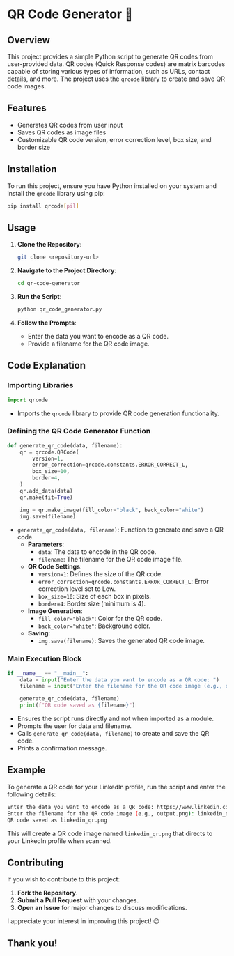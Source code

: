 # QR Code Generator 📱

## Overview

This project provides a simple Python script to generate QR codes from user-provided data. QR codes (Quick Response codes) are matrix barcodes capable of storing various types of information, such as URLs, contact details, and more. The project uses the `qrcode` library to create and save QR code images.

## Features

- Generates QR codes from user input
- Saves QR codes as image files
- Customizable QR code version, error correction level, box size, and border size

## Installation

To run this project, ensure you have Python installed on your system and install the `qrcode` library using pip:

```sh
pip install qrcode[pil]
```

## Usage

1. **Clone the Repository**:
   ```sh
   git clone <repository-url>
   ```

2. **Navigate to the Project Directory**:
   ```sh
   cd qr-code-generator
   ```

3. **Run the Script**:
   ```sh
   python qr_code_generator.py
   ```

4. **Follow the Prompts**:
   - Enter the data you want to encode as a QR code.
   - Provide a filename for the QR code image.

## Code Explanation

### Importing Libraries

```python
import qrcode
```
- Imports the `qrcode` library to provide QR code generation functionality.

### Defining the QR Code Generator Function

```python
def generate_qr_code(data, filename):
    qr = qrcode.QRCode(
        version=1,
        error_correction=qrcode.constants.ERROR_CORRECT_L,
        box_size=10,
        border=4,
    )
    qr.add_data(data)
    qr.make(fit=True)

    img = qr.make_image(fill_color="black", back_color="white")
    img.save(filename)
```

- `generate_qr_code(data, filename)`: Function to generate and save a QR code.
  - **Parameters**:
    - `data`: The data to encode in the QR code.
    - `filename`: The filename for the QR code image file.
  - **QR Code Settings**:
    - `version=1`: Defines the size of the QR code.
    - `error_correction=qrcode.constants.ERROR_CORRECT_L`: Error correction level set to Low.
    - `box_size=10`: Size of each box in pixels.
    - `border=4`: Border size (minimum is 4).
  - **Image Generation**:
    - `fill_color="black"`: Color for the QR code.
    - `back_color="white"`: Background color.
  - **Saving**:
    - `img.save(filename)`: Saves the generated QR code image.

### Main Execution Block

```python
if __name__ == "__main__":
    data = input("Enter the data you want to encode as a QR code: ")
    filename = input("Enter the filename for the QR code image (e.g., output.png): ")

    generate_qr_code(data, filename)
    print(f"QR code saved as {filename}")
```

- Ensures the script runs directly and not when imported as a module.
- Prompts the user for data and filename.
- Calls `generate_qr_code(data, filename)` to create and save the QR code.
- Prints a confirmation message.

## Example

To generate a QR code for your LinkedIn profile, run the script and enter the following details:

```sh
Enter the data you want to encode as a QR code: https://www.linkedin.com/in/your-profile
Enter the filename for the QR code image (e.g., output.png): linkedin_qr.png
QR code saved as linkedin_qr.png
```

This will create a QR code image named `linkedin_qr.png` that directs to your LinkedIn profile when scanned.

## Contributing

If you wish to contribute to this project:
1. **Fork the Repository**.
2. **Submit a Pull Request** with your changes.
3. **Open an Issue** for major changes to discuss modifications.

I appreciate your interest in improving this project! 😊

## Thank you!
